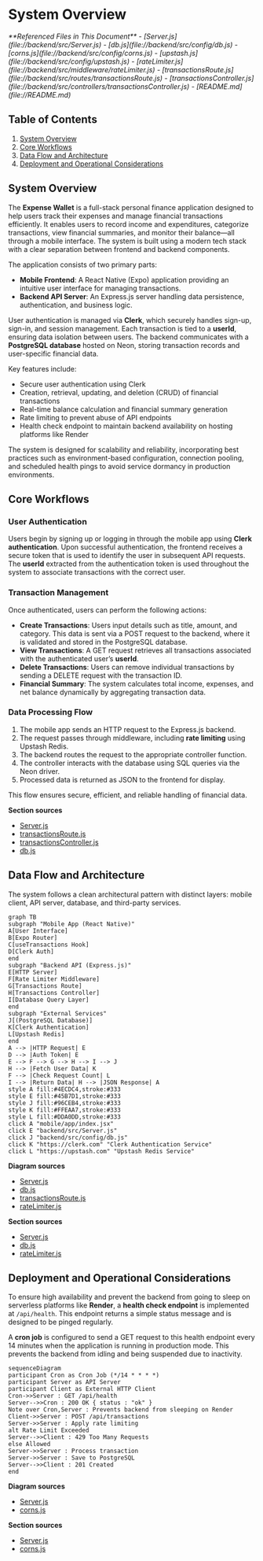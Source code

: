 # System Overview

<cite>
**Referenced Files in This Document**   
- [Server.js](file://backend/src/Server.js)
- [db.js](file://backend/src/config/db.js)
- [corns.js](file://backend/src/config/corns.js)
- [upstash.js](file://backend/src/config/upstash.js)
- [rateLimiter.js](file://backend/src/middleware/rateLimiter.js)
- [transactionsRoute.js](file://backend/src/routes/transactionsRoute.js)
- [transactionsController.js](file://backend/src/controllers/transactionsController.js)
- [README.md](file://README.md)
</cite>

## Table of Contents
1. [System Overview](#system-overview)
2. [Core Workflows](#core-workflows)
3. [Data Flow and Architecture](#data-flow-and-architecture)
4. [Deployment and Operational Considerations](#deployment-and-operational-considerations)

## System Overview

The **Expense Wallet** is a full-stack personal finance application designed to help users track their expenses and manage financial transactions efficiently. It enables users to record income and expenditures, categorize transactions, view financial summaries, and monitor their balance—all through a mobile interface. The system is built using a modern tech stack with a clear separation between frontend and backend components.

The application consists of two primary parts:
- **Mobile Frontend**: A React Native (Expo) application providing an intuitive user interface for managing transactions.
- **Backend API Server**: An Express.js server handling data persistence, authentication, and business logic.

User authentication is managed via **Clerk**, which securely handles sign-up, sign-in, and session management. Each transaction is tied to a **userId**, ensuring data isolation between users. The backend communicates with a **PostgreSQL database** hosted on Neon, storing transaction records and user-specific financial data.

Key features include:
- Secure user authentication using Clerk
- Creation, retrieval, updating, and deletion (CRUD) of financial transactions
- Real-time balance calculation and financial summary generation
- Rate limiting to prevent abuse of API endpoints
- Health check endpoint to maintain backend availability on hosting platforms like Render

The system is designed for scalability and reliability, incorporating best practices such as environment-based configuration, connection pooling, and scheduled health pings to avoid service dormancy in production environments.

## Core Workflows

### User Authentication
Users begin by signing up or logging in through the mobile app using **Clerk authentication**. Upon successful authentication, the frontend receives a secure token that is used to identify the user in subsequent API requests. The **userId** extracted from the authentication token is used throughout the system to associate transactions with the correct user.

### Transaction Management
Once authenticated, users can perform the following actions:
- **Create Transactions**: Users input details such as title, amount, and category. This data is sent via a POST request to the backend, where it is validated and stored in the PostgreSQL database.
- **View Transactions**: A GET request retrieves all transactions associated with the authenticated user’s **userId**.
- **Delete Transactions**: Users can remove individual transactions by sending a DELETE request with the transaction ID.
- **Financial Summary**: The system calculates total income, expenses, and net balance dynamically by aggregating transaction data.

### Data Processing Flow
1. The mobile app sends an HTTP request to the Express.js backend.
2. The request passes through middleware, including **rate limiting** using Upstash Redis.
3. The backend routes the request to the appropriate controller function.
4. The controller interacts with the database using SQL queries via the Neon driver.
5. Processed data is returned as JSON to the frontend for display.

This flow ensures secure, efficient, and reliable handling of financial data.

**Section sources**
- [Server.js](file://backend/src/Server.js#L1-L38)
- [transactionsRoute.js](file://backend/src/routes/transactionsRoute.js#L1-L13)
- [transactionsController.js](file://backend/src/controllers/transactionsController.js)
- [db.js](file://backend/src/config/db.js#L1-L27)

## Data Flow and Architecture

The system follows a clean architectural pattern with distinct layers: mobile client, API server, database, and third-party services.

```mermaid
graph TB
subgraph "Mobile App (React Native)"
A[User Interface]
B[Expo Router]
C[useTransactions Hook]
D[Clerk Auth]
end
subgraph "Backend API (Express.js)"
E[HTTP Server]
F[Rate Limiter Middleware]
G[Transactions Route]
H[Transactions Controller]
I[Database Query Layer]
end
subgraph "External Services"
J[(PostgreSQL Database)]
K[Clerk Authentication]
L[Upstash Redis]
end
A --> |HTTP Request| E
D --> |Auth Token| E
E --> F --> G --> H --> I --> J
H --> |Fetch User Data| K
F --> |Check Request Count| L
I --> |Return Data| H --> |JSON Response| A
style A fill:#4ECDC4,stroke:#333
style E fill:#45B7D1,stroke:#333
style J fill:#96CEB4,stroke:#333
style K fill:#FFEAA7,stroke:#333
style L fill:#DDA0DD,stroke:#333
click A "mobile/app/index.jsx"
click E "backend/src/Server.js"
click J "backend/src/config/db.js"
click K "https://clerk.com" "Clerk Authentication Service"
click L "https://upstash.com" "Upstash Redis Service"
```

**Diagram sources**
- [Server.js](file://backend/src/Server.js#L1-L38)
- [db.js](file://backend/src/config/db.js#L1-L27)
- [transactionsRoute.js](file://backend/src/routes/transactionsRoute.js#L1-L13)
- [rateLimiter.js](file://backend/src/middleware/rateLimiter.js#L1-L30)

**Section sources**
- [Server.js](file://backend/src/Server.js#L1-L38)
- [db.js](file://backend/src/config/db.js#L1-L27)
- [rateLimiter.js](file://backend/src/middleware/rateLimiter.js#L1-L30)

## Deployment and Operational Considerations

To ensure high availability and prevent the backend from going to sleep on serverless platforms like **Render**, a **health check endpoint** is implemented at `/api/health`. This endpoint returns a simple status message and is designed to be pinged regularly.

A **cron job** is configured to send a GET request to this health endpoint every 14 minutes when the application is running in production mode. This prevents the backend from idling and being suspended due to inactivity.

```mermaid
sequenceDiagram
participant Cron as Cron Job (*/14 * * * *)
participant Server as API Server
participant Client as External HTTP Client
Cron->>Server : GET /api/health
Server-->>Cron : 200 OK { status : "ok" }
Note over Cron,Server : Prevents backend from sleeping on Render
Client->>Server : POST /api/transactions
Server->>Server : Apply rate limiting
alt Rate Limit Exceeded
Server-->>Client : 429 Too Many Requests
else Allowed
Server->>Server : Process transaction
Server->>Server : Save to PostgreSQL
Server-->>Client : 201 Created
end
```

**Diagram sources**
- [Server.js](file://backend/src/Server.js#L15-L22)
- [corns.js](file://backend/src/config/corns.js#L1-L28)

**Section sources**
- [Server.js](file://backend/src/Server.js#L15-L22)
- [corns.js](file://backend/src/config/corns.js#L1-L28)